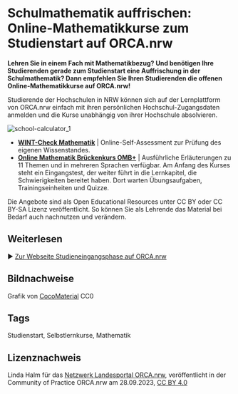 # Schulmathematik auffrischen: Online-Mathematikkurse zum Studienstart auf ORCA.nrw

**Lehren Sie in einem Fach mit Mathematikbezug? Und benötigen Ihre Studierenden gerade zum Studienstart eine Auffrischung in der Schulmathematik? Dann empfehlen Sie Ihren Studierenden die offenen Online-Mathematikkurse auf ORCA.nrw!**

Studierende der Hochschulen in NRW können sich auf der Lernplattform  von ORCA.nrw einfach mit ihren persönlichen Hochschul-Zugangsdaten  anmelden und die Kurse unabhängig von ihrer Hochschule absolvieren.

![school-calculator_1](https://github.com/lindahalm-hsbi/infOERmiert/assets/147709351/d0c1318a-96a3-4f27-8197-04260632d062)

- **[WINT-Check Mathematik](https://www.orca.nrw/assessments/wint-check)** | Online-Self-Assessment zur Prüfung des eigenen Wissenstandes.
- **[Online Mathematik Brückenkurs OMB+](https://www.orca.nrw/kurse/ombplus)**
 | Ausführliche Erläuterungen zu 11 Themen und in mehreren Sprachen 
verfügbar. Am Anfang des Kurses steht ein Eingangstest, der weiter führt
 in die Lernkapitel, die Schwierigkeiten bereitet haben. Dort warten 
Übungsaufgaben, Trainingseinheiten und Quizze.

Die Angebote sind als Open Educational Resources unter CC BY oder CC  BY-SA Lizenz veröffentlicht. So können Sie als Lehrende das Material bei  Bedarf auch nachnutzen und verändern.
## Weiterlesen

▶️ [Zur Webseite Studieneingangs­phase auf ORCA.nrw](https://www.orca.nrw/studierende/studieneingangsphase)

## Bildnachweise
Grafik von [CocoMaterial](https://cocomaterial.com/) CC0
## Tags
Studienstart, Selbstlernkurse, Mathematik
## Lizenznachweis
Linda Halm für das <a href="http://www.orca.nrw/ueber-uns/netzwerk" target="_blank">Netzwerk Landesportal ORCA.nrw</a>, veröffentlicht in der Community of Practice ORCA.nrw am 28.09.2023, <a href="https://creativecommons.org/licenses/by/4.0/" target="_blank">CC BY 4.0</a>

